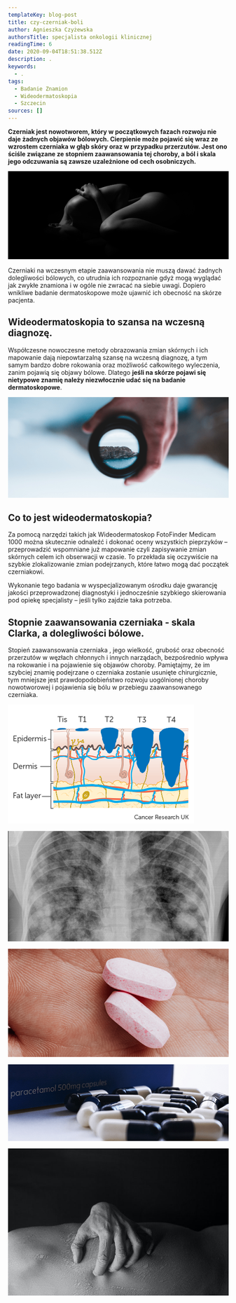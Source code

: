 ```yaml
---
templateKey: blog-post
title: czy-czerniak-boli
author: Agnieszka Czyżewska
authorsTitle: specjalista onkologii klinicznej
readingTime: 6
date: 2020-09-04T18:51:38.512Z
description: .
keywords:
  - .
tags:
  - Badanie Znamion
  - Wideodermatoskopia
  - Szczecin
sources: []
---
```

**Czerniak jest nowotworem, który w początkowych fazach rozwoju nie daje żadnych objawów bólowych. Cierpienie może pojawić się wraz ze wzrostem czerniaka w głąb skóry oraz w przypadku przerzutów. Jest ono ściśle związane ze stopniem zaawansowania tej choroby, a ból i skala jego odczuwania są zawsze uzależnione od cech osobniczych.**

![czerniak](img/czy-czerniak-boli1.png "czerniak")



Czerniaki na wczesnym etapie zaawansowania nie muszą dawać żadnych dolegliwości bólowych, co utrudnia ich rozpoznanie gdyż mogą wyglądać jak zwykłe znamiona i w ogóle nie zwracać na siebie uwagi. Dopiero wnikliwe badanie dermatoskopowe może ujawnić ich obecność na skórze pacjenta.

## Wideodermatoskopia to szansa na wczesną diagnozę.

Współczesne nowoczesne metody obrazowania zmian skórnych i ich mapowanie dają niepowtarzalną szansę na wczesną diagnozę, a tym samym bardzo dobre rokowania oraz możliwość całkowitego wyleczenia, zanim pojawią się objawy bólowe. Dlatego **jeśli na skórze pojawi się nietypowe znamię należy niezwłocznie udać się na badanie dermatoskopowe**.

![czerniak](img/czy-czerniak-boli2.png)



## Co to jest wideodermatoskopia?

Za pomocą narzędzi takich jak Wideodermatoskop FotoFinder Medicam 1000 można skutecznie odnaleźć i dokonać oceny wszystkich pieprzyków – przeprowadzić wspomniane już mapowanie czyli zapisywanie zmian skórnych celem ich obserwacji w czasie. To przekłada się oczywiście na szybkie zlokalizowanie zmian podejrzanych, które łatwo mogą dać początek czerniakowi.

<More link="/kontakt" text="Sprawdź czy w Twoim mieście można wykonać wideodermatoskopię znamion." cta="Sprawdź" />



Wykonanie tego badania w wyspecjalizowanym ośrodku daje gwarancję jakości przeprowadzonej diagnostyki i jednocześnie szybkiego skierowania pod opiekę specjalisty – jeśli tylko zajdzie taka potrzeba.

## Stopnie zaawansowania czerniaka - skala Clarka, a dolegliwości bólowe.

Stopień zaawansowania czerniaka , jego wielkość, grubość oraz obecność przerzutów w węzłach chłonnych i innych narządach, bezpośrednio wpływa na rokowanie i na pojawienie się objawów choroby. Pamiętajmy, że im szybciej znamię podejrzane o czerniaka zostanie usunięte chirurgicznie, tym mniejsze jest prawdopodobieństwo rozwoju uogólnionej choroby nowotworowej i pojawienia się bólu w przebiegu zaawansowanego czerniaka.



![czerniak](img/czy-czerniak-boli3.png "czerniak")

![czerniak](img/czy-czerniak-boli4.png "czerniak")

![czerniak](img/czy-czerniak-boli5.png "czerniak")

![czerniak](img/czy-czerniak-boli6.png "czerniak")

![czerniak](img/czy-czerniak-boli7.jpg "czerniak")